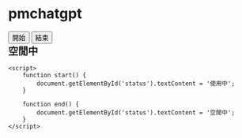 # pmchatgpt
<!DOCTYPE html>
<html>
<head>
    <title>使用狀態追蹤</title>
    <style>
        #status {
            font-size: 20px;
            font-weight: bold;
        }
    </style>
</head>
<body>
    <button onclick="start()">開始</button>
    <button onclick="end()">結束</button>
    <div id="status">空閒中</div>

    <script>
        function start() {
            document.getElementById('status').textContent = '使用中';
        }

        function end() {
            document.getElementById('status').textContent = '空閒中';
        }
    </script>
</body>
</html>
